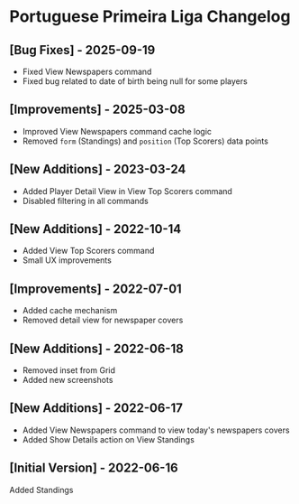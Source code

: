 # Portuguese Primeira Liga Changelog

## [Bug Fixes] - 2025-09-19

- Fixed View Newspapers command
- Fixed bug related to date of birth being null for some players

## [Improvements] - 2025-03-08

- Improved View Newspapers command cache logic
- Removed `form` (Standings) and `position` (Top Scorers) data points

## [New Additions] - 2023-03-24

- Added Player Detail View in View Top Scorers command
- Disabled filtering in all commands

## [New Additions] - 2022-10-14

- Added View Top Scorers command
- Small UX improvements

## [Improvements] - 2022-07-01

- Added cache mechanism
- Removed detail view for newspaper covers

## [New Additions] - 2022-06-18

- Removed inset from Grid
- Added new screenshots

## [New Additions] - 2022-06-17

- Added View Newspapers command to view today's newspapers covers
- Added Show Details action on View Standings

## [Initial Version] - 2022-06-16

Added Standings
